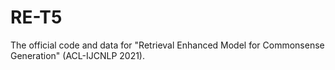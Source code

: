 # RE-T5
The official code and data for "Retrieval Enhanced Model for Commonsense Generation" (ACL-IJCNLP 2021).
